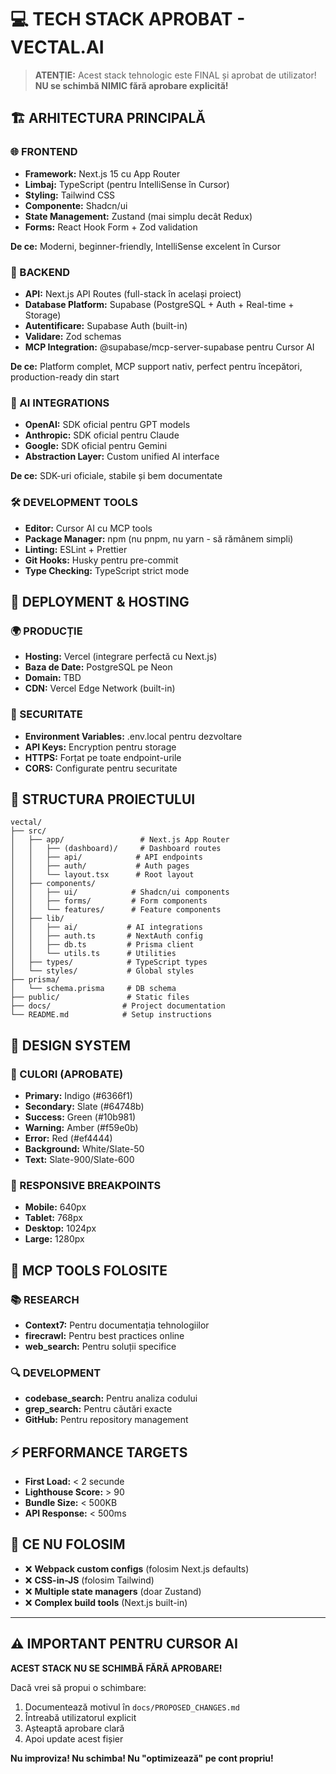 # 💻 TECH STACK APROBAT - VECTAL.AI

> **ATENȚIE:** Acest stack tehnologic este FINAL și aprobat de utilizator!  
> **NU se schimbă NIMIC fără aprobare explicită!**

## 🏗️ ARHITECTURA PRINCIPALĂ

### 🌐 FRONTEND
- **Framework:** Next.js 15 cu App Router
- **Limbaj:** TypeScript (pentru IntelliSense în Cursor)
- **Styling:** Tailwind CSS
- **Componente:** Shadcn/ui 
- **State Management:** Zustand (mai simplu decât Redux)
- **Forms:** React Hook Form + Zod validation

**De ce:** Moderni, beginner-friendly, IntelliSense excelent în Cursor

### 🔧 BACKEND
- **API:** Next.js API Routes (full-stack în același proiect)
- **Database Platform:** Supabase (PostgreSQL + Auth + Real-time + Storage)
- **Autentificare:** Supabase Auth (built-in)
- **Validare:** Zod schemas
- **MCP Integration:** @supabase/mcp-server-supabase pentru Cursor AI

**De ce:** Platform complet, MCP support nativ, perfect pentru începători, production-ready din start

### 🤖 AI INTEGRATIONS
- **OpenAI:** SDK oficial pentru GPT models
- **Anthropic:** SDK oficial pentru Claude
- **Google:** SDK oficial pentru Gemini
- **Abstraction Layer:** Custom unified AI interface

**De ce:** SDK-uri oficiale, stabile și bem documentate

### 🛠️ DEVELOPMENT TOOLS
- **Editor:** Cursor AI cu MCP tools
- **Package Manager:** npm (nu pnpm, nu yarn - să rămânem simpli)
- **Linting:** ESLint + Prettier
- **Git Hooks:** Husky pentru pre-commit
- **Type Checking:** TypeScript strict mode

## 🚀 DEPLOYMENT & HOSTING

### 🌍 PRODUCȚIE
- **Hosting:** Vercel (integrare perfectă cu Next.js)
- **Baza de Date:** PostgreSQL pe Neon
- **Domain:** TBD
- **CDN:** Vercel Edge Network (built-in)

### 🔐 SECURITATE
- **Environment Variables:** .env.local pentru dezvoltare
- **API Keys:** Encryption pentru storage
- **HTTPS:** Forțat pe toate endpoint-urile
- **CORS:** Configurate pentru securitate

## 📁 STRUCTURA PROIECTULUI

```
vectal/
├── src/
│   ├── app/                 # Next.js App Router
│   │   ├── (dashboard)/     # Dashboard routes
│   │   ├── api/            # API endpoints
│   │   ├── auth/           # Auth pages
│   │   └── layout.tsx      # Root layout
│   ├── components/
│   │   ├── ui/            # Shadcn/ui components
│   │   ├── forms/         # Form components
│   │   └── features/      # Feature components
│   ├── lib/
│   │   ├── ai/           # AI integrations
│   │   ├── auth.ts       # NextAuth config
│   │   ├── db.ts         # Prisma client
│   │   └── utils.ts      # Utilities
│   ├── types/            # TypeScript types
│   └── styles/           # Global styles
├── prisma/
│   └── schema.prisma     # DB schema
├── public/               # Static files
├── docs/                # Project documentation
└── README.md            # Setup instructions
```

## 🎨 DESIGN SYSTEM

### 🌈 CULORI (APROBATE)
- **Primary:** Indigo (#6366f1)
- **Secondary:** Slate (#64748b)  
- **Success:** Green (#10b981)
- **Warning:** Amber (#f59e0b)
- **Error:** Red (#ef4444)
- **Background:** White/Slate-50
- **Text:** Slate-900/Slate-600

### 📱 RESPONSIVE BREAKPOINTS
- **Mobile:** 640px
- **Tablet:** 768px  
- **Desktop:** 1024px
- **Large:** 1280px

## 🔌 MCP TOOLS FOLOSITE

### 📚 RESEARCH
- **Context7:** Pentru documentația tehnologiilor
- **firecrawl:** Pentru best practices online
- **web_search:** Pentru soluții specifice

### 🔍 DEVELOPMENT  
- **codebase_search:** Pentru analiza codului
- **grep_search:** Pentru căutări exacte
- **GitHub:** Pentru repository management

## ⚡ PERFORMANCE TARGETS

- **First Load:** < 2 secunde
- **Lighthouse Score:** > 90
- **Bundle Size:** < 500KB
- **API Response:** < 500ms

## 🚫 CE NU FOLOSIM

- ❌ **Webpack custom configs** (folosim Next.js defaults)
- ❌ **CSS-in-JS** (folosim Tailwind)
- ❌ **Multiple state managers** (doar Zustand)
- ❌ **Complex build tools** (Next.js built-in)

---

## ⚠️ IMPORTANT PENTRU CURSOR AI

**ACEST STACK NU SE SCHIMBĂ FĂRĂ APROBARE!**

Dacă vrei să propui o schimbare:
1. Documentează motivul în `docs/PROPOSED_CHANGES.md`
2. Întreabă utilizatorul explicit
3. Așteaptă aprobare clară
4. Apoi update acest fișier

**Nu improviza! Nu schimba! Nu "optimizează" pe cont propriu!** 
